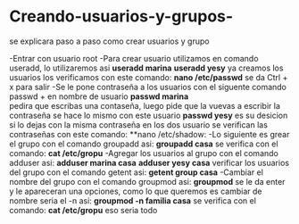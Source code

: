 # Creando-usuarios-y-grupos-
se explicara paso a paso como crear usuarios y grupo

-Entrar con usuario root
-Para crear usuario utilizamos en comando useradd, lo utilizaremos asi
**useradd marina**
**useradd yesy**
 ya creamos los usuarios los verificamos con este comando: **nano /etc/passwd**   se da Ctrl + x para salir
-Se le pone contraseña a los usuarios con el siguente comando passwd + en nombre de usuario
 **passwd marina**   
pedira que escribas una contaseña, luego pide que la vuevas a escribir la contraseña
se hace lo mismo con este usuario **passwd yesy** 
es su desicion si lo dejas con la misma contraseña en los dos usuario
se verifican las contraseñas con este comando: **nano /etc/shadow:
-Lo siguiente es grear el grupo con el comando groupadd asi: **groupadd casa**
se verifica con el comando: **cat /etc/gropu**
-Agregar los usuarios al grupo con el comando adduser asi:
**adduser marina casa**
**adduser yesy casa**
verificar los usuarios del grupo con el comando getent asi: **getent group casa**
-Cambiar el nombre del grupo con el comando groupmod asi:
**groupmod**  se le da enter y le apareceran una opciones, como lo que queremos es cambiar de nombre seria el -n asi:
**groupmod -n familia casa**
se verifica con el comando: **cat /etc/gropu**
eso seria todo
